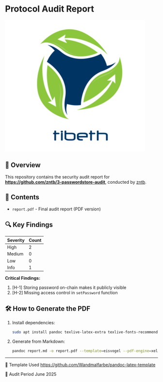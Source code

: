 # Protocol Audit Report

![ZNTB Logo](./logo.png) <!-- or logo.png if you prefer -->

## 📝 Overview
This repository contains the security audit report for **<https://github.com/zntb/3-passwordstore-audit>**, conducted by [zntb](https://github.com/zntb).

## 📂 Contents
- `report.pdf` - Final audit report (PDF version)

## 🔍 Key Findings
| Severity | Count |
|----------|-------|
| High     | 2     |
| Medium   | 0     |
| Low      | 0     |
| Info     | 1     |

**Critical Findings:**
1. [H-1] Storing password on-chain makes it publicly visible
2. [H-2] Missing access control in `setPassword` function

## 🛠️ How to Generate the PDF
1. Install dependencies:
   ```bash
   sudo apt install pandoc texlive-latex-extra texlive-fonts-recommended
   ```
2. Generate from Markdown:
   
   ```bash
   pandoc report.md -o report.pdf --template=eisvogel --pdf-engine=xelatex --listings 
   ```
---

📄 Template Used
<https://github.com/Wandmalfarbe/pandoc-latex-template>

📅 Audit Period
June 2025


